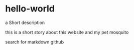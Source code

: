# hello-world
a Short description

this is a short story about this website and my pet mosquito



search for markdown github

